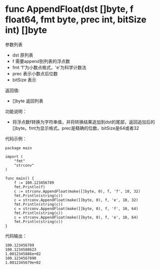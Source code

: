 # func AppendFloat(dst []byte, f float64, fmt byte, prec int, bitSize int) []byte

参数列表

- dst     原列表
- f       需要append到列表的浮点数
- fmt     'f'为小数点格式，'e'为科学计数法
- prec    表示小数点后位数
- bitSize 表示

返回值:

- []byte  返回列表

功能说明：

- 将浮点数f转换为字符串值，并将转换结果追加到dst的尾部，返回追加后的[]byte。fmt为显示格式。prec是精确的位数，bitSize是64或者32

代码示例：

	package main
	
	import (
		"fmt"
		"strconv"
	)
	
	func main() {
		f := 100.123456789
		fmt.Println(f)
		c := strconv.AppendFloat(make([]byte, 0), f, 'f', 10, 32)
		fmt.Println(string(c))
		c = strconv.AppendFloat(make([]byte, 0), f, 'e', 10, 32)
		fmt.Println(string(c))
		c = strconv.AppendFloat(make([]byte, 0), f, 'f', 10, 64)
		fmt.Println(string(c))
		c = strconv.AppendFloat(make([]byte, 0), f, 'e', 10, 64)
		fmt.Println(string(c))
	}


代码输出：

	100.123456789
	100.1234588623
	1.0012345886e+02
	100.1234567890
	1.0012345679e+02
